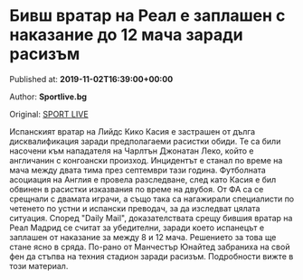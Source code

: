 
# Бивш вратар на Реал е заплашен с наказание до 12 мача заради расизъм

Published at: **2019-11-02T16:39:00+00:00**

Author: **Sportlive.bg**

Original: [SPORT LIVE](https://www.sportlive.bg/worldfootball/england/bivsh-vratar-na-real-e-zaplashen-s-nakazanie-do-12-macha-zaradi-rasizym-1391099.html)

Испанският вратар на Лийдс Кико Касия е застрашен от дълга дисквалификация заради предполагаеми расистки обиди. Те са били насочени към нападателя на Чарлтън Джонатан Леко, който е англичанин с конгоански произход.
Инцидентът е станал по време на мача между двата тима през септември тази година. Футболната асоциация на Англия е провела разследване, след като Касия е бил обвинен в расистки изказвания по време на двубоя. От ФА са се срещнали с двамата играчи, а също така са нагажирали специалисти по четенето по устни и испански преводач, за да изследват цялата ситуация.
Според "Daily Mail", доказателствата срещу бившия вратар на Реал Мадрид се считат за убедителни, заради което испанецът е заплашен от наказание за между 8 и 12 мача. Решението за това ще стане ясно в сряда. По-рано от Манчестър Юнайтед забраниха на свой фен да стъпва на техния стадион заради расизъм. Подробности вижте в този материал.
